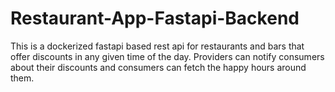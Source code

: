 # Restaurant-App-Fastapi-Backend
This is a dockerized fastapi based rest api for restaurants and bars that offer discounts in any given time of the day. 
Providers can notify consumers about their discounts and consumers can fetch the happy hours around them.
